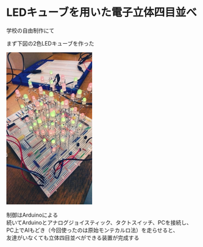 # LEDキューブを用いた電子立体四目並べ
学校の自由制作にて  
  
まず下図の2色LEDキューブを作った  
  
![LEDキューブ](/LEDCUBE.jpg) 

制御はArduinoによる  
続いてArduinoとアナログジョイスティック、タクトスイッチ、PCを接続し、  
PC上でAIもどき（今回使ったのは原始モンテカルロ法）を走らせると、  
友達がいなくても立体四目並べができる装置が完成する  
